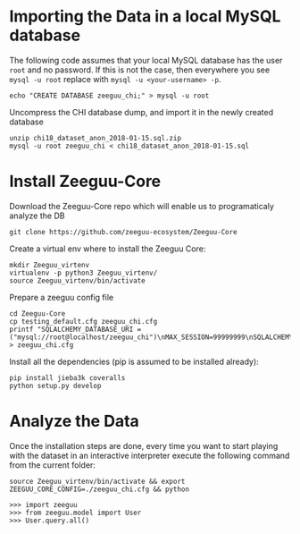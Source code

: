 


# Importing the Data in a local MySQL database

The following code assumes that your local MySQL database 
has the user `root` and no password. If this is not the 
case, then everywhere you see `mysql -u root` replace with `mysql -u <your-username> -p`.


    echo "CREATE DATABASE zeeguu_chi;" > mysql -u root

Uncompress the CHI database dump, and import it in the newly created database 

    unzip chi18_dataset_anon_2018-01-15.sql.zip
    mysql -u root zeeguu_chi < chi18_dataset_anon_2018-01-15.sql

# Install Zeeguu-Core
Download the Zeeguu-Core repo which will enable us to programaticaly analyze the DB
    
    git clone https://github.com/zeeguu-ecosystem/Zeeguu-Core

Create a virtual env where to install the Zeeguu Core: 

    mkdir Zeeguu_virtenv
    virtualenv -p python3 Zeeguu_virtenv/
    source Zeeguu_virtenv/bin/activate
   
Prepare a zeeguu config file

    cd Zeeguu-Core
    cp testing_default.cfg zeeguu_chi.cfg
    printf "SQLALCHEMY_DATABASE_URI = ("mysql://root@localhost/zeeguu_chi")\nMAX_SESSION=99999999\nSQLALCHEMY_TRACK_MODIFICATIONS=False" > zeeguu_chi.cfg 

Install all the dependencies (pip is assumed to be installed already): 

    pip install jieba3k coveralls
    python setup.py develop


# Analyze the Data
Once the installation steps are done, every time you want to start playing with the 
dataset in an interactive interpreter execute the following command from the current
folder: 

    source Zeeguu_virtenv/bin/activate && export ZEEGUU_CORE_CONFIG=./zeeguu_chi.cfg && python

    >>> import zeeguu
    >>> from zeeguu.model import User
    >>> User.query.all()

